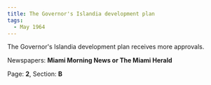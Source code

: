 ```yaml
---  
title: The Governor's Islandia development plan  
tags:  
  - May 1964  
---  
```

  
The Governor's Islandia development plan receives more approvals.  
  
Newspapers: **Miami Morning News or The Miami Herald**  
  
Page: **2**, Section: **B** 
